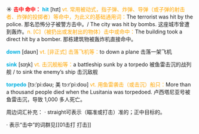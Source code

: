 ☀ <font color="red">**击中 命中：**</font>
<font color="sky blue">**hit**</font> [hɪt] 
<font color="orange">vt. 常用被动式，指子弹、炸弹、导弹（或子弹的射击者、炸弹的投掷者）等命中，为此义的基础通用词：</font>The terrorist was hit by the police. 那名恐怖分子被警方击中。/ The city was hit by bombs. 这座城市曾遭到轰炸。<font color="orange">n. [C]（被扔出或发射出的物体）击中或命中：</font>The building took a direct hit by a bomber. 那栋建筑物被轰炸机直接命中。

<font color="sky blue">**down**</font> [daʊn] 
<font color="orange">vt. [非正式] 击落飞机等：</font>to down a plane 击落一架飞机

<font color="sky blue">**sink**</font> [sɪŋk] 
<font color="orange">vt. 击沉舰船等：</font>a battleship sunk by a torpedo 被鱼雷击沉的战列舰 / to sink the enemy’s ship 击沉敌舰
           
<font color="sky blue">**torpedo**</font> [tɔ:ˈpi:dəʊ; 美 tɔ:rˈpi:doʊ]
<font color="orange">vt. 用鱼雷袭击（或击沉）船只：</font>More than a thousand people died when the Lusitania was torpedoed. 卢西塔尼亚号被鱼雷击沉，导致 1,000 多人死亡。

周边词汇补充：
· straight可表示（瞄准或打击）准的；正中目标的。

· 表示“击中”的词群见[[01击打 打击]]
